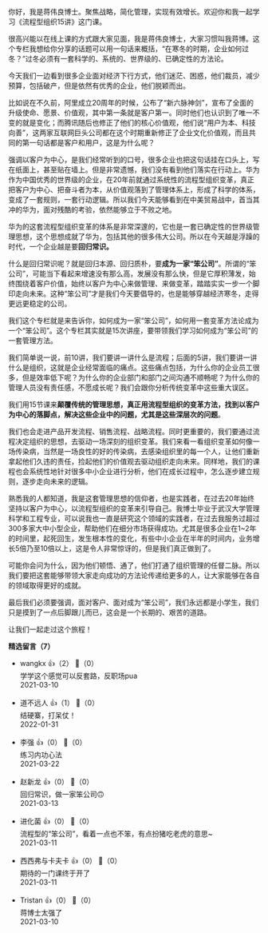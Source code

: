 你好，我是蒋伟良博士。聚焦战略，简化管理，实现有效增长。欢迎你和我一起学习《流程型组织15讲》这门课。

很高兴能以在线上课的方式跟大家见面，我是蒋伟良博士，大家习惯叫我蒋博。这个专栏我想给你分享的话题可以用一句话来概括，“在寒冬的时期，企业如何过冬？”过冬必须有一套科学的、系统的、世界级的、已确定性的方法论。

今天我们一边看到很多企业面对经济下行方式，他们迷茫、困惑，他们裁员，减少预算，包括破产，但是依然有优秀的企业，他们脱颖而出。

比如说在不久前，阿里成立20周年的时候，公布了“新六脉神剑”，宣布了全面的升级使命、愿景、价值观，其中第一条就是客户第一。同时他们也认识到了唯一不变的就是变化；而腾讯随后也修正了他们的核心价值观，他们说“用户为本、科技向善”，这两家互联网巨头公司都在这个时期重新修正了企业文化价值观，而且共同的第一句话都是客户和用户，这是为什么呢？

强调以客户为中心，是我们经常听到的口号，很多企业也把这句话挂在口头上，写在纸面上，甚至贴在墙上。但是非常遗憾，我们没有看到他们落实在行动上。华为作为中国优秀的世界级的企业，在20年前就通过系统性的流程型组织变革，真正把客户为中心、把奋斗者为本，从价值观落到了管理体系上，形成了科学的体系，变成了一套规则，一套行动逻辑。所以我们今天能够看到在中美贸易战中，首当其冲的华为，面对残酷的考验，依然能够立于不败之地。

华为的这套流程型组织变革的体系是非常深邃的，它也是一套已确定性的世界级管理思想，这个思想成就了华为，包括其他的很多伟大公司。所以在今天越是浮躁的时代，一个企业越是要**回归常识。**

什么是回归常识呢？就是回归本源、回归质朴，要**成为一家“笨公司”**。所谓的“笨公司”，可能当下看起来增速没有那么高，发展没有那么快，但是它厚积薄发，始终围绕着客户价值，始终以客户为中心来做管理、来做变革，踏踏实实一步一个脚印走向未来。这种“笨公司”才是我们今天要倡导的，也是能够穿越经济寒冬，走得更远更稳定的公司。

我们这个专栏就是来告诉你，如何成为一家“笨公司”，如何用一套变革方法论成为一个“笨公司”。这个专栏其实就是15次讲座，要带领我们学习如何成为“笨公司”的一套管理方法。

我们简单说一说，前10讲，我们要讲一讲什么是流程；后面的5讲，我们要讲一讲什么是组织，这就是企业经常面临的痛点。这些痛点包括，为什么你的企业员工很多，但是效率低下呢？为什么你的企业部门和部门之间沟通不顺畅呢？为什么你的管理人员没有责任感，不愿成长呢？我们会跟你分析传统变革中这些重大误区。

我们用15节课来**颠覆传统的管理思想，真正用流程型组织的变革方法，找到以客户为中心的落脚点，解决这些企业中的问题，尤其是这些深层次的问题**。

我们也会走进产品开发流程、销售流程、战略流程。同时更重要的，我们要通过流程决定组织的思想，去驱动一场深刻的组织变革。我们来看一看组织变革如何像一场传染病，当然是一场良性的好的传染病，去感染组织里的每一个人，让他们重新拿起他们久违的责任，捡起他们的价值观去驱动组织走向未来。同样地，我们的课程也会系统性地针对很多中小企业进行分析，他们在成长过程中，怎么逐步建立规则，逐步走向未来的逻辑。

熟悉我的人都知道，我是这套管理思想的信仰者，也是实践者，在过去20年始终坚持以客户为中心，以流程型组织的变革来引导自己。我博士毕业于武汉大学管理科学和工程专业，可以说我也一直是研究这个领域的实践者，在过去我服务过超过300多家大中小型企业，帮助他们在细分市场获得成功。尤其是很多企业在1~2年的时间里，起死回生，发生根本性的变化，有些中小企业在半年的时间内，业务增长5倍乃至10倍以上，这是令人非常惊讶的，但是我们真正做到了。

可能你会问为什么，因为他们顿悟、通了，他们打通了组织管理的任督二脉。所以我们要把这套能够带领大家走向成功的方法论传递给更多的人，让大家能够在各自的领域取得更好的成就。

最后我们必须要强调，面对客户、面对成为“笨公司”，我们永远都是小学生，我们只是摸到了一点后脚跟儿而已，这会是一个长期的、艰苦的道路。

让我们一起走过这个旅程！
<div><strong>精选留言（7）</strong></div><ul>
<li><span>wangkx</span> 👍（2） 💬（0）<div>学学这个感觉可以反套路，反职场pua</div>2021-03-10</li><br/><li><span>道不远人</span> 👍（1） 💬（0）<div>结硬寨，打呆仗！</div>2022-01-31</li><br/><li><span>李强</span> 👍（0） 💬（0）<div>练习内功心法</div>2021-03-22</li><br/><li><span>赵新龙</span> 👍（0） 💬（0）<div>回归常识，做一家笨公司🙃</div>2021-03-13</li><br/><li><span>进化菌</span> 👍（0） 💬（0）<div>流程型的“笨公司”，看着一点也不笨，有点扮猪吃老虎的意思~</div>2021-03-11</li><br/><li><span>西西弗与卡夫卡</span> 👍（0） 💬（0）<div>期待的一门课终于开了</div>2021-03-11</li><br/><li><span>Tristan</span> 👍（0） 💬（0）<div>蒋博士太强了</div>2021-03-10</li><br/>
</ul>